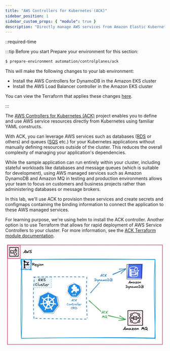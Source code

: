 ```yaml
---
title: "AWS Controllers for Kubernetes (ACK)"
sidebar_position: 1
sidebar_custom_props: { "module": true }
description: "Directly manage AWS services from Amazon Elastic Kubernetes Service with AWS Controllers for Kubernetes."
---
```


::required-time

:::tip Before you start
Prepare your environment for this section:

```bash timeout=300 wait=30
$ prepare-environment automation/controlplanes/ack
```

This will make the following changes to your lab environment:

- Install the AWS Controllers for DynamoDB in the Amazon EKS cluster
- Install the AWS Load Balancer controller in the Amazon EKS cluster

You can view the Terraform that applies these changes [here](https://github.com/VAR::MANIFESTS_OWNER/VAR::MANIFESTS_REPOSITORY/tree/VAR::MANIFESTS_REF/manifests/modules/automation/controlplanes/ack/.workshop/terraform).

:::

The [AWS Controllers for Kubernetes (ACK)](https://aws-controllers-k8s.github.io/community/) project enables you to define and use AWS service resources directly from Kubernetes using familiar YAML constructs.

With ACK, you can leverage AWS services such as databases ([RDS](https://aws-controllers-k8s.github.io/community/docs/tutorials/rds-example/) or others) and queues ([SQS](https://aws-controllers-k8s.github.io/community/docs/tutorials/sqs-example/) etc.) for your Kubernetes applications without manually defining resources outside of the cluster. This reduces the overall complexity of managing your application's dependencies.

While the sample application can run entirely within your cluster, including stateful workloads like databases and message queues (which is suitable for development), using AWS managed services such as Amazon DynamoDB and Amazon MQ in testing and production environments allows your team to focus on customers and business projects rather than administering databases or message brokers.

In this lab, we'll use ACK to provision these services and create secrets and configmaps containing the binding information to connect the application to these AWS managed services.

For learning purpose, we're using helm to install the ACK controller. Another option is to use Terraform that allows for rapid deployment of AWS Service Controllers to your cluster. For more information, see the [ACK Terraform module documentation](https://registry.terraform.io/modules/aws-ia/eks-ack-addons/aws/latest#module_dynamodb).

![EKS with DynamoDB](./assets/eks-workshop-ddb.webp)
